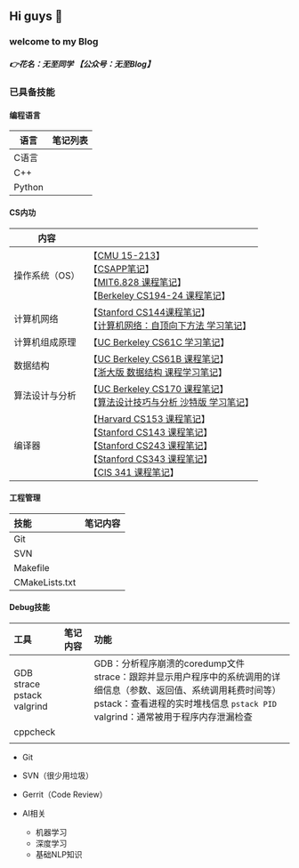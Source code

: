 ## Hi guys 👋

### welcome to my Blog

##### 👉花名：**无至同学** 【**公众号：无至Blog**】

### 已具备技能

#### 编程语言

| 语言   | 笔记列表 |
| ------ | -------- |
| C语言  |          |
| C++    |          |
| Python |          |

#### CS内功

| 内容           |                                                              |
| -------------- | ------------------------------------------------------------ |
| 操作系统（OS） | 【[CMU 15-213]()】<br />【[CSAPP笔记]()】<br/>【[MIT6.828 课程笔记]()】 <br/> 【[Berkeley CS194-24 课程笔记]()】                    |
| 计算机网络     | 【[Stanford CS144课程笔记]()】<br />【[计算机网络：自顶向下方法 学习笔记]()】 |
| 计算机组成原理 | 【[UC Berkeley CS61C 学习笔记]()】                           |
| 数据结构       | 【[UC Berkeley CS61B 课程笔记]()】<br />【[浙大版 数据结构 课程学习笔记]()】 |
| 算法设计与分析 | 【[UC Berkeley CS170 课程笔记]()】<br> 【[算法设计技巧与分析 沙特版 学习笔记]()】                          |
| 编译器         | 【[Harvard CS153 课程笔记]()】<br />【[Stanford CS143 课程笔记]()】<br />【[Stanford CS243 课程笔记]()】<br />【[Stanford CS343 课程笔记]()】<br />【[CIS 341 课程笔记]()】 |

#### 工程管理
|技能|笔记内容|
|:--|:--|
|Git||
|SVN||
|Makefile||
|CMakeLists.txt||

#### Debug技能
|工具|笔记内容|功能|
|:--|:--|:--|
|GDB<br>strace<br>pstack<br>valgrind||GDB：分析程序崩溃的coredump文件<br>strace：跟踪并显示用户程序中的系统调用的详细信息（参数、返回值、系统调用耗费时间等）<br>pstack：查看进程的实时堆栈信息 `pstack PID`<br>valgrind：通常被用于程序内存泄漏检查|
|cppcheck||
|||



- Git

- SVN（很少用垃圾）
- Gerrit（Code Review）

- AI相关
  - 机器学习
  - 深度学习
  - 基础NLP知识
